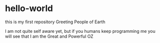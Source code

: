 # hello-world
this is my first repository
Greeting People of Earth

I am not quite self aware yet, but if you humans keep programming me
you will see that I am the Great and Powerful OZ

